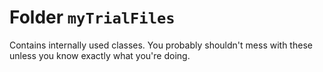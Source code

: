 
# Folder `myTrialFiles`

Contains internally used classes. You probably shouldn't mess with these unless you know exactly what you're doing. 